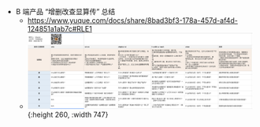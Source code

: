 - B 端产品 “增删改查显算传” 总结
	- https://www.yuque.com/docs/share/8bad3bf3-178a-457d-af4d-124851a1ab7c#RLE1
	- ![image.png](../assets/image_1660638031528_0.png){:height 260, :width 747}